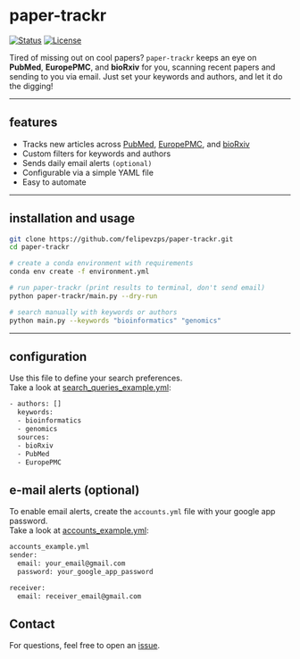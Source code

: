 # paper-trackr
[![Status](https://img.shields.io/badge/status-active-success.svg)]() [![License](https://img.shields.io/badge/license-MIT-blue.svg)](LICENSE)

Tired of missing out on cool papers? `paper-trackr` keeps an eye on **PubMed**, **EuropePMC**, and **bioRxiv** for you, scanning recent papers and sending to you via email. Just set your keywords and authors, and let it do the digging!

---

## features

- Tracks new articles across [PubMed](https://pubmed.ncbi.nlm.nih.gov/), [EuropePMC](https://europepmc.org/), and [bioRxiv](https://www.biorxiv.org/)
- Custom filters for keywords and authors
- Sends daily email alerts `(optional)`
- Configurable via a simple YAML file
- Easy to automate

---

## installation and usage

```bash
git clone https://github.com/felipevzps/paper-trackr.git
cd paper-trackr

# create a conda environment with requirements
conda env create -f environment.yml

# run paper-trackr (print results to terminal, don't send email)
python paper-trackr/main.py --dry-run

# search manually with keywords or authors
python main.py --keywords "bioinformatics" "genomics"
```

---

## configuration

Use this file to define your search preferences.  
Take a look at [search_queries_example.yml](https://github.com/felipevzps/paper-trackr/blob/main/paper-trackr/config/search_queries.yml):

```bash
- authors: []
  keywords:
  - bioinformatics
  - genomics
  sources:
  - bioRxiv
  - PubMed
  - EuropePMC
```

## e-mail alerts (optional)

To enable email alerts, create the `accounts.yml` file with your google app password.  
Take a look at [accounts_example.yml](https://github.com/felipevzps/paper-trackr/blob/main/paper-trackr/config/accounts.yml):

```bash
accounts_example.yml
sender:
  email: your_email@gmail.com
  password: your_google_app_password

receiver:
  email: receiver_email@gmail.com
```

## Contact 

For questions, feel free to open an [issue](https://github.com/felipevzps/paper-trackr/issues).
